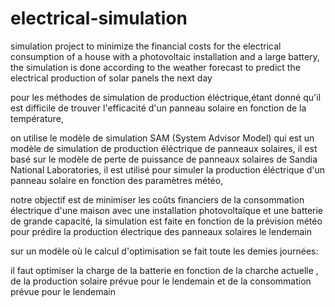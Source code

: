 # electrical-simulation




simulation project to minimize the financial costs for the electrical consumption of a house with a photovoltaic installation and a large battery, the simulation is done according to the weather forecast to predict the electrical production of solar panels the next day 



pour les méthodes de simulation de production éléctrique,étant donné qu'il est difficile de trouver l'efficacité d'un panneau solaire en fonction de la température,

on utilise le modèle de simulation SAM (System Advisor Model) qui est un modèle de simulation de production éléctrique de panneaux solaires, il est basé sur le modèle de perte de puissance de panneaux solaires de Sandia National Laboratories, il est utilisé pour simuler la production éléctrique d'un panneau solaire en fonction des paramètres météo, 


notre objectif est de minimiser les coûts financiers de la consommation électrique d'une maison avec une installation photovoltaïque et une batterie de grande capacité, la simulation est faite en fonction de la prévision météo pour prédire la production électrique des panneaux solaires le lendemain


sur un modèle où le calcul d'optimisation se fait toute les demies journées: 

il faut optimiser la charge de la batterie en fonction de la charche actuelle , de la production solaire prévue pour le lendemain et de la consommation prévue pour le lendemain
